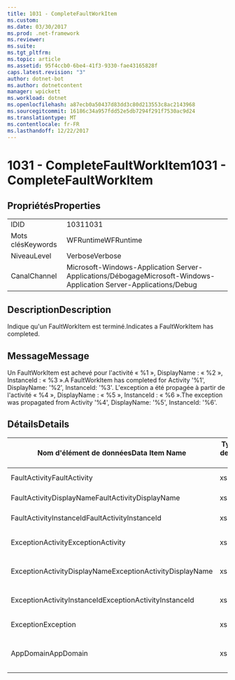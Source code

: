 ```yaml
---
title: 1031 - CompleteFaultWorkItem
ms.custom: 
ms.date: 03/30/2017
ms.prod: .net-framework
ms.reviewer: 
ms.suite: 
ms.tgt_pltfrm: 
ms.topic: article
ms.assetid: 95f4ccb0-6be4-41f3-9330-fae43165828f
caps.latest.revision: "3"
author: dotnet-bot
ms.author: dotnetcontent
manager: wpickett
ms.workload: dotnet
ms.openlocfilehash: a87ecb0a50437d83dd3c80d213553c8ac2143968
ms.sourcegitcommit: 16186c34a957fdd52e5db7294f291f7530ac9d24
ms.translationtype: MT
ms.contentlocale: fr-FR
ms.lasthandoff: 12/22/2017
---
```

# <a name="1031---completefaultworkitem"></a><span data-ttu-id="dd348-102">1031 - CompleteFaultWorkItem</span><span class="sxs-lookup"><span data-stu-id="dd348-102">1031 - CompleteFaultWorkItem</span></span>
## <a name="properties"></a><span data-ttu-id="dd348-103">Propriétés</span><span class="sxs-lookup"><span data-stu-id="dd348-103">Properties</span></span>  
  
|||  
|-|-|  
|<span data-ttu-id="dd348-104">ID</span><span class="sxs-lookup"><span data-stu-id="dd348-104">ID</span></span>|<span data-ttu-id="dd348-105">1031</span><span class="sxs-lookup"><span data-stu-id="dd348-105">1031</span></span>|  
|<span data-ttu-id="dd348-106">Mots clés</span><span class="sxs-lookup"><span data-stu-id="dd348-106">Keywords</span></span>|<span data-ttu-id="dd348-107">WFRuntime</span><span class="sxs-lookup"><span data-stu-id="dd348-107">WFRuntime</span></span>|  
|<span data-ttu-id="dd348-108">Niveau</span><span class="sxs-lookup"><span data-stu-id="dd348-108">Level</span></span>|<span data-ttu-id="dd348-109">Verbose</span><span class="sxs-lookup"><span data-stu-id="dd348-109">Verbose</span></span>|  
|<span data-ttu-id="dd348-110">Canal</span><span class="sxs-lookup"><span data-stu-id="dd348-110">Channel</span></span>|<span data-ttu-id="dd348-111">Microsoft-Windows-Application Server-Applications/Débogage</span><span class="sxs-lookup"><span data-stu-id="dd348-111">Microsoft-Windows-Application Server-Applications/Debug</span></span>|  
  
## <a name="description"></a><span data-ttu-id="dd348-112">Description</span><span class="sxs-lookup"><span data-stu-id="dd348-112">Description</span></span>  
 <span data-ttu-id="dd348-113">Indique qu'un FaultWorkItem est terminé.</span><span class="sxs-lookup"><span data-stu-id="dd348-113">Indicates a FaultWorkItem has completed.</span></span>  
  
## <a name="message"></a><span data-ttu-id="dd348-114">Message</span><span class="sxs-lookup"><span data-stu-id="dd348-114">Message</span></span>  
 <span data-ttu-id="dd348-115">Un FaultWorkItem est achevé pour l'activité « %1 », DisplayName : « %2 », InstanceId : « %3 ».</span><span class="sxs-lookup"><span data-stu-id="dd348-115">A FaultWorkItem has completed for Activity '%1', DisplayName: '%2', InstanceId: '%3'.</span></span> <span data-ttu-id="dd348-116">L'exception a été propagée à partir de l'activité « %4 », DisplayName : « %5 », InstanceId : « %6 ».</span><span class="sxs-lookup"><span data-stu-id="dd348-116">The exception was propagated from Activity '%4', DisplayName: '%5', InstanceId: '%6'.</span></span>  
  
## <a name="details"></a><span data-ttu-id="dd348-117">Détails</span><span class="sxs-lookup"><span data-stu-id="dd348-117">Details</span></span>  
  
|<span data-ttu-id="dd348-118">Nom d'élément de données</span><span class="sxs-lookup"><span data-stu-id="dd348-118">Data Item Name</span></span>|<span data-ttu-id="dd348-119">Type d'élément de données</span><span class="sxs-lookup"><span data-stu-id="dd348-119">Data Item Type</span></span>|<span data-ttu-id="dd348-120">Description</span><span class="sxs-lookup"><span data-stu-id="dd348-120">Description</span></span>|  
|--------------------|--------------------|-----------------|  
|<span data-ttu-id="dd348-121">FaultActivity</span><span class="sxs-lookup"><span data-stu-id="dd348-121">FaultActivity</span></span>|<span data-ttu-id="dd348-122">xs:string</span><span class="sxs-lookup"><span data-stu-id="dd348-122">xs:string</span></span>|<span data-ttu-id="dd348-123">Nom de type de l'activité d'erreur.</span><span class="sxs-lookup"><span data-stu-id="dd348-123">The type name of the fault activity.</span></span>|  
|<span data-ttu-id="dd348-124">FaultActivityDisplayName</span><span class="sxs-lookup"><span data-stu-id="dd348-124">FaultActivityDisplayName</span></span>|<span data-ttu-id="dd348-125">xs:string</span><span class="sxs-lookup"><span data-stu-id="dd348-125">xs:string</span></span>|<span data-ttu-id="dd348-126">Nom complet de l'activité d'erreur.</span><span class="sxs-lookup"><span data-stu-id="dd348-126">The display name of the fault activity.</span></span>|  
|<span data-ttu-id="dd348-127">FaultActivityInstanceId</span><span class="sxs-lookup"><span data-stu-id="dd348-127">FaultActivityInstanceId</span></span>|<span data-ttu-id="dd348-128">xs:string</span><span class="sxs-lookup"><span data-stu-id="dd348-128">xs:string</span></span>|<span data-ttu-id="dd348-129">ID d'instance de l'activité d'erreur.</span><span class="sxs-lookup"><span data-stu-id="dd348-129">The instance id of the fault activity.</span></span>|  
|<span data-ttu-id="dd348-130">ExceptionActivity</span><span class="sxs-lookup"><span data-stu-id="dd348-130">ExceptionActivity</span></span>|<span data-ttu-id="dd348-131">xs:string</span><span class="sxs-lookup"><span data-stu-id="dd348-131">xs:string</span></span>|<span data-ttu-id="dd348-132">Nom de type de l'activité qui a levé l'exception.</span><span class="sxs-lookup"><span data-stu-id="dd348-132">The type name of the activity that threw the exception.</span></span>|  
|<span data-ttu-id="dd348-133">ExceptionActivityDisplayName</span><span class="sxs-lookup"><span data-stu-id="dd348-133">ExceptionActivityDisplayName</span></span>|<span data-ttu-id="dd348-134">xs:string</span><span class="sxs-lookup"><span data-stu-id="dd348-134">xs:string</span></span>|<span data-ttu-id="dd348-135">Nom complet de l'activité qui a levé l'exception.</span><span class="sxs-lookup"><span data-stu-id="dd348-135">The display name of the activity that threw the exception.</span></span>|  
|<span data-ttu-id="dd348-136">ExceptionActivityInstanceId</span><span class="sxs-lookup"><span data-stu-id="dd348-136">ExceptionActivityInstanceId</span></span>|<span data-ttu-id="dd348-137">xs:string</span><span class="sxs-lookup"><span data-stu-id="dd348-137">xs:string</span></span>|<span data-ttu-id="dd348-138">ID d'instance de l'activité ayant levé l'exception.</span><span class="sxs-lookup"><span data-stu-id="dd348-138">The instance id of the activity that threw the exception.</span></span>|  
|<span data-ttu-id="dd348-139">Exception</span><span class="sxs-lookup"><span data-stu-id="dd348-139">Exception</span></span>|<span data-ttu-id="dd348-140">xs:string</span><span class="sxs-lookup"><span data-stu-id="dd348-140">xs:string</span></span>|<span data-ttu-id="dd348-141">Détails de l'exception</span><span class="sxs-lookup"><span data-stu-id="dd348-141">The exception details for the exception</span></span>|  
|<span data-ttu-id="dd348-142">AppDomain</span><span class="sxs-lookup"><span data-stu-id="dd348-142">AppDomain</span></span>|<span data-ttu-id="dd348-143">xs:string</span><span class="sxs-lookup"><span data-stu-id="dd348-143">xs:string</span></span>|<span data-ttu-id="dd348-144">Chaîne retournée par AppDomain.CurrentDomain.FriendlyName.</span><span class="sxs-lookup"><span data-stu-id="dd348-144">The string returned by AppDomain.CurrentDomain.FriendlyName.</span></span>|
